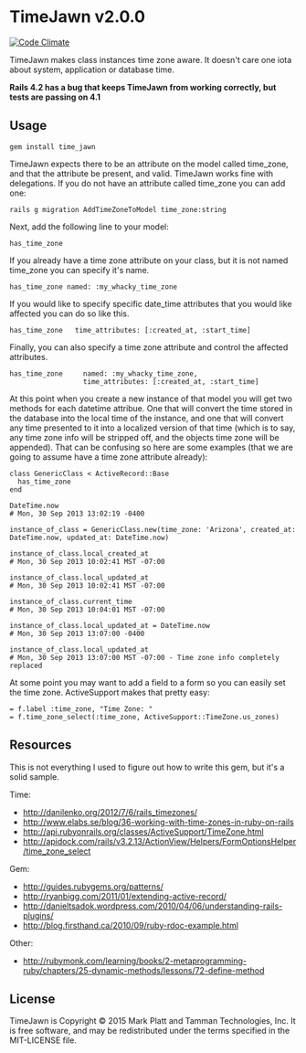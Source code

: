 TimeJawn v2.0.0
========
[![Code Climate](https://codeclimate.com/github/Tamman/time_jawn.png)](https://codeclimate.com/github/Tamman/time_jawn)


TimeJawn makes class instances time zone aware. It doesn't care one iota about system, application or database time.

**Rails 4.2 has a bug that keeps TimeJawn from working correctly, but tests are passing on 4.1**

Usage
--------------
```
gem install time_jawn
```

TimeJawn expects there to be an attribute on the model called time_zone, and that the attribute be present, and valid. TimeJawn works fine with delegations. If you do not have an attribute called time_zone you can add one:

```
rails g migration AddTimeZoneToModel time_zone:string
```

Next, add the following line to your model:

```
has_time_zone
```

If you already have a time zone attribute on your class, but it is not named time_zone you can specify it's name.

```
has_time_zone named: :my_whacky_time_zone
```

If you would like to specify specific date_time attributes that you would like affected you can do so like this.

```
has_time_zone   time_attributes: [:created_at, :start_time]
```

Finally, you can also specify a time zone attribute and control the affected attributes.

```
has_time_zone     named: :my_whacky_time_zone,
                  time_attributes: [:created_at, :start_time]
```

At this point when you create a new instance of that model you will get two methods for each datetime attribue. One that will convert the time stored in the database into the local time of the instance, and one that will convert any time presented to it into a localized version of that time (which is to say, any time zone info will be stripped off, and the objects time zone will be appended). That can be confusing so here are some examples (that we are going to assume have a time zone attribute already):

```
class GenericClass < ActiveRecord::Base
  has_time_zone
end

DateTime.now
# Mon, 30 Sep 2013 13:02:19 -0400

instance_of_class = GenericClass.new(time_zone: 'Arizona', created_at: DateTime.now, updated_at: DateTime.now)

instance_of_class.local_created_at
# Mon, 30 Sep 2013 10:02:41 MST -07:00

instance_of_class.local_updated_at
# Mon, 30 Sep 2013 10:02:41 MST -07:00

instance_of_class.current_time
# Mon, 30 Sep 2013 10:04:01 MST -07:00

instance_of_class.local_updated_at = DateTime.now
# Mon, 30 Sep 2013 13:07:00 -0400

instance_of_class.local_updated_at
# Mon, 30 Sep 2013 13:07:00 MST -07:00 - Time zone info completely replaced
```

At some point you may want to add a field to a form so you can easily set the time zone. ActiveSupport makes that pretty easy:

```
= f.label :time_zone, "Time Zone: "
= f.time_zone_select(:time_zone, ActiveSupport::TimeZone.us_zones)
```

Resources
---------

This is not everything I used to figure out how to write this gem, but it's a solid sample.

Time:

 - http://danilenko.org/2012/7/6/rails_timezones/
 - http://www.elabs.se/blog/36-working-with-time-zones-in-ruby-on-rails
 - http://api.rubyonrails.org/classes/ActiveSupport/TimeZone.html
 - http://apidock.com/rails/v3.2.13/ActionView/Helpers/FormOptionsHelper/time_zone_select

Gem:

 - http://guides.rubygems.org/patterns/
 - http://ryanbigg.com/2011/01/extending-active-record/
 - http://danieltsadok.wordpress.com/2010/04/06/understanding-rails-plugins/
 - http://blog.firsthand.ca/2010/09/ruby-rdoc-example.html

Other:

- http://rubymonk.com/learning/books/2-metaprogramming-ruby/chapters/25-dynamic-methods/lessons/72-define-method

License
-------
TimeJawn is Copyright © 2015 Mark Platt and Tamman Technologies, Inc. It is free software, and may be redistributed under the terms specified in the MIT-LICENSE file.
